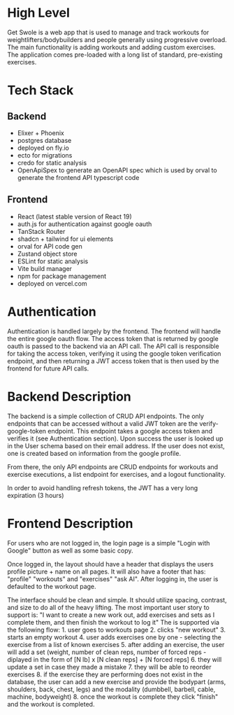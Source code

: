 # High Level

Get Swole is a web app that is used to manage and track workouts for weightlifters/bodybuilders and people generally using progressive overload. The main functionality is adding workouts and adding custom exercises. The application comes pre-loaded with a long list of standard, pre-existing exercises.

# Tech Stack
## Backend
- Elixer + Phoenix
- postgres database
- deployed on fly.io
- ecto for migrations
- credo for static analysis
- OpenApiSpex to generate an OpenAPI spec which is used by orval to generate the frontend API typescript code

## Frontend
- React (latest stable version of React 19)
- auth.js for authentication against google oauth
- TanStack Router
- shadcn + tailwind for ui elements
- orval for API code gen
- Zustand object store
- ESLint for static analysis
- Vite build manager
- npm for package management
- deployed on vercel.com

# Authentication
Authentication is handled largely by the frontend. The frontend will handle the entire google oauth flow. The access token that is returned by google oauth is passed to the backend via an API call. The API call is responsible for taking the access token, verifying it using the google token verification endpoint, and then returning a JWT access token that is then used by the frontend for future API calls.

# Backend Description
The backend is a simple collection of CRUD API endpoints.  The only endpoints that can be accessed without a valid JWT token are the verify-google-token endpoint.  This endpoint takes a google access token and verifies it (see Authentication section).  Upon success the user is looked up in the User schema based on their email address. If the user does not exist, one is created based on information from the google profile.

From there, the only API endpoints are CRUD endpoints for workouts and exercise executions, a list endpoint for exercises, and a logout functionality.

In order to avoid handling refresh tokens, the JWT has a very long expiration (3 hours)

# Frontend Description
For users who are not logged in, the login page is a simple "Login with Google" button as well as some basic copy.

Once logged in, the layout should have a header that displays the users profile picture + name on all pages. It will also have a footer that has: "profile" "workouts" and "exercises" "ask AI". After logging in, the user is defaulted to the workout page. 

The interface should be clean and simple. It should utilize spacing, contrast, and size to do all of the heavy lifting. The most important user story to support is: "I want to create a new work out, add exercises and sets as I complete them, and then finish the workout to log it" The is supported via the following flow: 1. user goes to workouts page 2. clicks "new workout" 3. starts an empty workout 4. user adds exercises one by one - selecting the exercise from a list of known exercises 5. after adding an exercise, the user will add a set (weight, number of clean reps, number of forced reps - diplayed in the form of [N lb] x [N clean reps] + [N forced reps] 6. they will update a set in case they made a mistake 7. they will be able to reorder exercises 8. if the exercise they are performing does not exist in the database, the user can add a new exercise and provide the bodypart (arms, shoulders, back, chest, legs) and the modality (dumbbell, barbell, cable, machine, bodyweight) 8. once the workout is complete they click "finish" and the workout is completed.